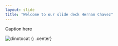 ```yaml
---
layout: slide
title: "Welcome to our slide deck Hernan Chavez"
---
```


Caption here

![dinotocat](https://octodex.github.com/images/dinotocat.png)
{: .center}
